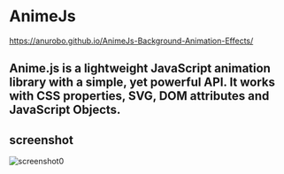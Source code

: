 # AnimeJs
https://anurobo.github.io/AnimeJs-Background-Animation-Effects/
## Anime.js is a lightweight JavaScript animation library with a simple, yet powerful API. It works with CSS properties, SVG, DOM attributes and JavaScript Objects.


## screenshot
![screenshot0](https://user-images.githubusercontent.com/37725645/147712852-23c15ef1-ba76-4313-978f-2bae2270fbcd.PNG)
